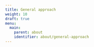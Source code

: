 ```yaml
---
title: General approach
weight: 10
draft: true
menu:
  main:
    parent: about
    identifier: about/general-approach
---
```




<br/><br/><br/><br/><br/><br/><br/><br/><br/><br/><br/><br/><br/><br/><br/><br/><br/><br/><br/><br/><br/><br/><br/><br/>
